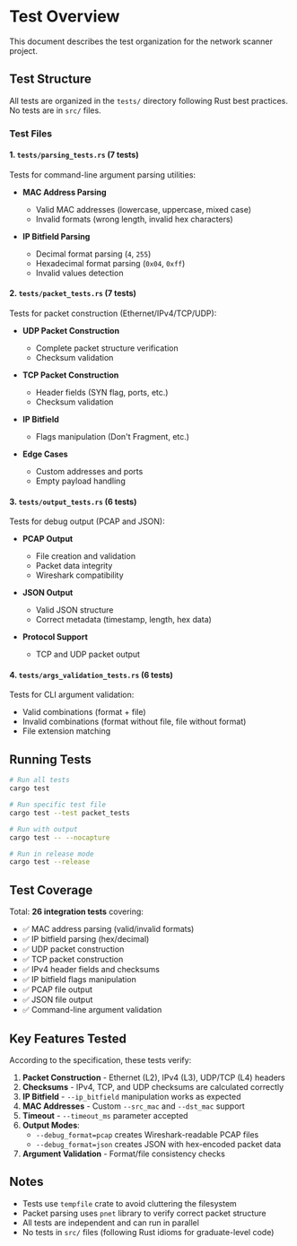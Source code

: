 # Test Overview

This document describes the test organization for the network scanner project.

## Test Structure

All tests are organized in the `tests/` directory following Rust best practices. No tests are in `src/` files.

### Test Files

#### 1. `tests/parsing_tests.rs` (7 tests)
Tests for command-line argument parsing utilities:

- **MAC Address Parsing**
  - Valid MAC addresses (lowercase, uppercase, mixed case)
  - Invalid formats (wrong length, invalid hex characters)

- **IP Bitfield Parsing**
  - Decimal format parsing (`4`, `255`)
  - Hexadecimal format parsing (`0x04`, `0xff`)
  - Invalid values detection

#### 2. `tests/packet_tests.rs` (7 tests)
Tests for packet construction (Ethernet/IPv4/TCP/UDP):

- **UDP Packet Construction**
  - Complete packet structure verification
  - Checksum validation

- **TCP Packet Construction**
  - Header fields (SYN flag, ports, etc.)
  - Checksum validation

- **IP Bitfield**
  - Flags manipulation (Don't Fragment, etc.)

- **Edge Cases**
  - Custom addresses and ports
  - Empty payload handling

#### 3. `tests/output_tests.rs` (6 tests)
Tests for debug output (PCAP and JSON):

- **PCAP Output**
  - File creation and validation
  - Packet data integrity
  - Wireshark compatibility

- **JSON Output**
  - Valid JSON structure
  - Correct metadata (timestamp, length, hex data)

- **Protocol Support**
  - TCP and UDP packet output

#### 4. `tests/args_validation_tests.rs` (6 tests)
Tests for CLI argument validation:

- Valid combinations (format + file)
- Invalid combinations (format without file, file without format)
- File extension matching

## Running Tests

```bash
# Run all tests
cargo test

# Run specific test file
cargo test --test packet_tests

# Run with output
cargo test -- --nocapture

# Run in release mode
cargo test --release
```

## Test Coverage

Total: **26 integration tests** covering:

- ✅ MAC address parsing (valid/invalid formats)
- ✅ IP bitfield parsing (hex/decimal)
- ✅ UDP packet construction
- ✅ TCP packet construction
- ✅ IPv4 header fields and checksums
- ✅ IP bitfield flags manipulation
- ✅ PCAP file output
- ✅ JSON file output
- ✅ Command-line argument validation

## Key Features Tested

According to the specification, these tests verify:

1. **Packet Construction** - Ethernet (L2), IPv4 (L3), UDP/TCP (L4) headers
2. **Checksums** - IPv4, TCP, and UDP checksums are calculated correctly
3. **IP Bitfield** - `--ip_bitfield` manipulation works as expected
4. **MAC Addresses** - Custom `--src_mac` and `--dst_mac` support
5. **Timeout** - `--timeout_ms` parameter accepted
6. **Output Modes**:
   - `--debug_format=pcap` creates Wireshark-readable PCAP files
   - `--debug_format=json` creates JSON with hex-encoded packet data
7. **Argument Validation** - Format/file consistency checks

## Notes

- Tests use `tempfile` crate to avoid cluttering the filesystem
- Packet parsing uses `pnet` library to verify correct packet structure
- All tests are independent and can run in parallel
- No tests in `src/` files (following Rust idioms for graduate-level code)

